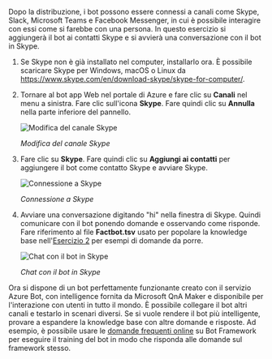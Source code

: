 Dopo la distribuzione, i bot possono essere connessi a canali come Skype, Slack, Microsoft Teams e Facebook Messenger, in cui è possibile interagire con essi come si farebbe con una persona. In questo esercizio si aggiungerà il bot ai contatti Skype e si avvierà una conversazione con il bot in Skype.

1. Se Skype non è già installato nel computer, installarlo ora. È possibile scaricare Skype per Windows, macOS o Linux da https://www.skype.com/en/download-skype/skype-for-computer/.

1. Tornare al bot app Web nel portale di Azure e fare clic su **Canali** nel menu a sinistra. Fare clic sull'icona **Skype**. Fare quindi clic su **Annulla** nella parte inferiore del pannello.

    ![Modifica del canale Skype](../images/portal-edit-skype.png)

    _Modifica del canale Skype_
 
1. Fare clic su **Skype**. Fare quindi clic su **Aggiungi ai contatti** per aggiungere il bot come contatto Skype e avviare Skype.

    ![Connessione a Skype](../images/portal-click-skype.png)
    
    _Connessione a Skype_
 
1. Avviare una conversazione digitando "hi" nella finestra di Skype. Quindi comunicare con il bot ponendo domande e osservando come risponde. Fare riferimento al file **Factbot.tsv** usato per popolare la knowledge base nell'[Esercizio 2](#Exercise2) per esempi di domande da porre.
 
    ![Chat con il bot in Skype](../images/skype-responses.png)

    _Chat con il bot in Skype_

Ora si dispone di un bot perfettamente funzionante creato con il servizio Azure Bot, con intelligence fornita da Microsoft QnA Maker e disponibile per l'interazione con utenti in tutto il mondo. È possibile collegare il bot altri canali e testarlo in scenari diversi. Se si vuole rendere il bot più intelligente, provare a espandere la knowledge base con altre domande e risposte. Ad esempio, è possibile usare le [domande frequenti online](https://docs.microsoft.com/azure/bot-service/bot-service-resources-bot-framework-faq?view=azure-bot-service-3.0) su Bot Framework per eseguire il training del bot in modo che risponda alle domande sul framework stesso.